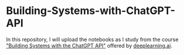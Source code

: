 # Building-Systems-with-ChatGPT-API
In this repository, I will upload the notebooks as I study from the course ["Building Systems with the ChatGPT API"](https://learn.deeplearning.ai/chatgpt-building-system/lesson/2/language-models,-the-chat-format-and-tokens) offered by [deeplearning.ai](https://www.deeplearning.ai).

